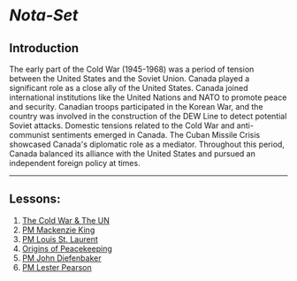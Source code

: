 <link href="../style.css" rel="stylesheet"></link>

# ***Nota-Set***
## **Introduction**
The early part of the Cold War (1945-1968) was a period of tension between the United States and the Soviet Union. Canada played a significant role as a close ally of the United States. Canada joined international institutions like the United Nations and NATO to promote peace and security. Canadian troops participated in the Korean War, and the country was involved in the construction of the DEW Line to detect potential Soviet attacks. Domestic tensions related to the Cold War and anti-communist sentiments emerged in Canada. The Cuban Missile Crisis showcased Canada's diplomatic role as a mediator. Throughout this period, Canada balanced its alliance with the United States and pursued an independent foreign policy at times.

---

## **Lessons**:

1. [The Cold War & The UN](../Notes/Socials/History/Post-War%20Years/Lesson%201%20(The%20Cold%20War%20%26%20The%20UN).html)
2. [PM Mackenzie King](../Notes/Socials/History/Post-War%20Years/Lesson%202%20(PM%20King).html)
3. [PM Louis St. Laurent](../Notes/Socials/History/Post-War%20Years/Lesson%203%20(PM%20St%20Laurent).html)
4. [Origins of Peacekeeping](../Notes/Socials/History/Post-War%20Years/Lesson%204%20(Origin%20of%20Peacekeeping).html)
5. [PM John Diefenbaker](../Notes/Socials/History/Post-War%20Years/Lesson%205%20(PM%20Diefenbaker).html)
6. [PM Lester Pearson](../Notes/Socials/History/Post-War%20Years/Lesson%206%20(PM%20Pearson).html)